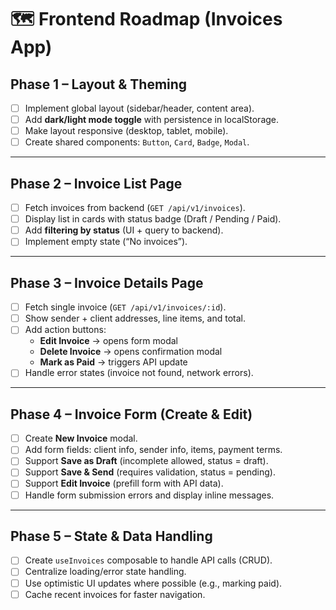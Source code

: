 # 🗺️ Frontend Roadmap (Invoices App)

## Phase 1 – Layout & Theming
- [ ] Implement global layout (sidebar/header, content area).
- [ ] Add **dark/light mode toggle** with persistence in localStorage.
- [ ] Make layout responsive (desktop, tablet, mobile).
- [ ] Create shared components: `Button`, `Card`, `Badge`, `Modal`.

---

## Phase 2 – Invoice List Page
- [ ] Fetch invoices from backend (`GET /api/v1/invoices`).
- [ ] Display list in cards with status badge (Draft / Pending / Paid).
- [ ] Add **filtering by status** (UI + query to backend).
- [ ] Implement empty state (“No invoices”).

---

## Phase 3 – Invoice Details Page
- [ ] Fetch single invoice (`GET /api/v1/invoices/:id`).
- [ ] Show sender + client addresses, line items, and total.
- [ ] Add action buttons:
  - **Edit Invoice** → opens form modal
  - **Delete Invoice** → opens confirmation modal
  - **Mark as Paid** → triggers API update
- [ ] Handle error states (invoice not found, network errors).

---

## Phase 4 – Invoice Form (Create & Edit)
- [ ] Create **New Invoice** modal.
- [ ] Add form fields: client info, sender info, items, payment terms.
- [ ] Support **Save as Draft** (incomplete allowed, status = draft).
- [ ] Support **Save & Send** (requires validation, status = pending).
- [ ] Support **Edit Invoice** (prefill form with API data).
- [ ] Handle form submission errors and display inline messages.

---

## Phase 5 – State & Data Handling
- [ ] Create `useInvoices` composable to handle API calls (CRUD).
- [ ] Centralize loading/error state handling.
- [ ] Use optimistic UI updates where possible (e.g., marking paid).
- [ ] Cache recent invoices for faster navigation.
